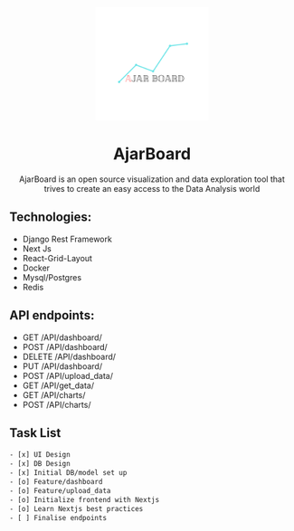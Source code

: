 <center>

<img style="width: 200px; height:200px" src="images\AjarBoard.png" alt="Project logo">

<h1>AjarBoard</h1>
<p>AjarBoard is an open source visualization and data exploration tool that trives to create an easy access to the Data Analysis world</p>
</center>


<h2> Technologies: </h2>
<ul>
<li>Django Rest Framework</li>
<li>Next Js</li>
<li>React-Grid-Layout
<li>Docker</li>
<li>Mysql/Postgres</li>
<li>Redis</li>
</ul>



<h2> API endpoints: </h2>

<ul>
<li>GET /API/dashboard/</li>
<li>POST /API/dashboard/</li>
<li>DELETE /API/dashboard/</li>
<li>PUT /API/dashboard/</li>
<li>POST /API/upload_data/</li>
<li>GET /API/get_data/</li>
<li>GET /API/charts/</li>
<li>POST /API/charts/</li>
</ul>

<h2> Task List </h2>

    - [x] UI Design
    - [x] DB Design
    - [x] Initial DB/model set up
    - [o] Feature/dashboard
    - [o] Feature/upload_data
    - [o] Initialize frontend with Nextjs
    - [o] Learn Nextjs best practices
    - [ ] Finalise endpoints
